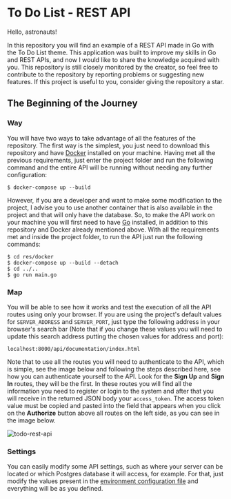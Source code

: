 # To Do List - REST API

Hello, astronauts!

In this repository you will find an example of a REST API made in Go with the To Do List theme. This application was
built to improve my skills in Go and REST APIs, and now I would like to share the knowledge acquired with you.
This repository is still closely monitored by the creator, so feel free to contribute to the repository by reporting
problems or suggesting new features. If this project is useful to you, consider giving the repository a star.

## The Beginning of the Journey

### Way

You will have two ways to take advantage of all the features of the repository. The first way is the simplest, you just
need to download this repository and have [Docker](https://www.docker.com/get-started/) installed on your machine.
Having met all the previous requirements, just enter the project folder and run the following command and the entire API
will be running without needing any further configuration:

```shell
$ docker-compose up --build
```

However, if you are a developer and want to make some modification to the project, I advise you to use another container
that is also available in the project and that will only have the database. So, to make the API work on your machine you
will first need to have [Go](https://go.dev/dl/) installed, in addition to this repository and Docker already mentioned
above. With all the requirements met and inside the project folder, to run the API just run the following commands:

```shell
$ cd res/docker
$ docker-compose up --build --detach
$ cd ../..
$ go run main.go
```

### Map

You will be able to see how it works and test the execution of all the API routes using only your browser. If you are
using the project's default values for `SERVER_ADDRESS` and `SERVER_PORT`, just type the following address in your
browser's search bar (Note that if you change these values you will need to update this search address putting the
chosen values for address and port):

```
localhost:8000/api/documentation/index.html
```

Note that to use all the routes you will need to authenticate to the API, which is simple, see the image below and
following the steps described here, see how you can authenticate yourself to the API. Look for the **Sign Up** and
**Sign In** routes, they will be the first. In these routes you will find all the information you need to register or
login to the system and after that you will receive in the returned JSON body your `access_token`. The access token
value must be copied and pasted into the field that appears when you click on the **Authorize** button above all routes
on the left side, as you can see in the image below.

![todo-rest-api](https://user-images.githubusercontent.com/89457923/169172172-1c112bf0-14d0-43c2-89d9-ba52c8391ac2.png)

### Settings

You can easily modify some API settings, such as where your server can be located or which Postgres database it will
access, for example. For that, just modify the values present in the [environment configuration file](.env) and
everything will be as you defined.
